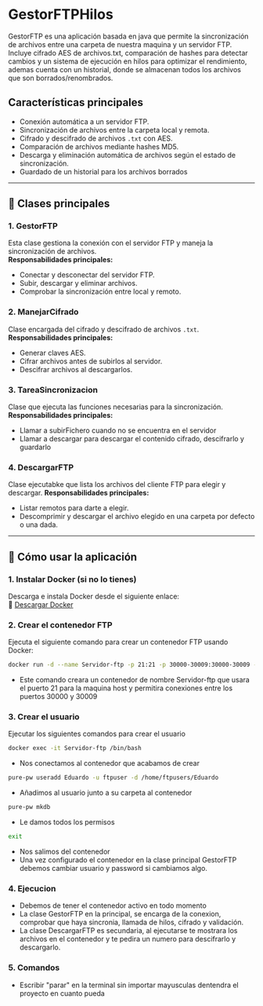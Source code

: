 # GestorFTPHilos

GestorFTP es una aplicación basada en java que permite la sincronización de archivos entre una carpeta de nuestra maquina y un servidor FTP.  
Incluye cifrado AES de archivos.txt, comparación de hashes para detectar cambios y un sistema de ejecución en hilos para optimizar el rendimiento, ademas cuenta con un historial, donde se almacenan todos los archivos que son borrados/renombrados.

## Características principales
- Conexión automática a un servidor FTP.
- Sincronización de archivos entre la carpeta local y remota.
- Cifrado y descifrado de archivos `.txt` con AES.
- Comparación de archivos mediante hashes MD5.
- Descarga y eliminación automática de archivos según el estado de sincronización.
- Guardado de un historial para los archivos borrados

---

## 📂 Clases principales

### **1. GestorFTP**
Esta clase gestiona la conexión con el servidor FTP y maneja la sincronización de archivos.  
**Responsabilidades principales:**
- Conectar y desconectar del servidor FTP.
- Subir, descargar y eliminar archivos.
- Comprobar la sincronización entre local y remoto.

### **2. ManejarCifrado**
Clase encargada del cifrado y descifrado de archivos `.txt`.  
**Responsabilidades principales:**
- Generar claves AES.
- Cifrar archivos antes de subirlos al servidor.
- Descifrar archivos al descargarlos.

### **3. TareaSincronizacion**
Clase que ejecuta las funciones necesarias para la sincronización.  
**Responsabilidades principales:**
- Llamar a subirFichero cuando no se encuentra en el servidor
- Llamar a descargar para descargar el contenido cifrado, descifrarlo y guardarlo

### **4. DescargarFTP**
Clase ejecutabke que lista los archivos del cliente FTP para elegir y descargar.
**Responsabilidades principales:**
- Listar remotos para darte a elegir.
- Descomprimir y descargar el archivo elegido en una carpeta por defecto o una dada.

---

## 🚀 Cómo usar la aplicación

### **1. Instalar Docker (si no lo tienes)**
Descarga e instala Docker desde el siguiente enlace:  
🔗 [Descargar Docker](https://www.docker.com/get-started)

### **2. Crear el contenedor FTP**
Ejecuta el siguiente comando para crear un contenedor FTP usando Docker:  
```sh
docker run -d --name Servidor-ftp -p 21:21 -p 30000-30009:30000-30009 -e "PUBLICHOST=localhost" stilliard/pure-ftpd:latest
```
- Este comando creara un contenedor de nombre Servidor-ftp que usara el puerto 21 para la maquina host y permitira conexiones entre los puertos 30000 y 30009

### **3. Crear el usuario**
Ejecutar los siguientes comandos para crear el usuario
```sh
docker exec -it Servidor-ftp /bin/bash
```
- Nos conectamos al contenedor que acabamos de crear

```sh
pure-pw useradd Eduardo -u ftpuser -d /home/ftpusers/Eduardo
```
- Añadimos al usuario junto a su carpeta al contenedor

```sh
pure-pw mkdb
```
- Le damos todos los permisos

```sh
exit
```
- Nos salimos del contenedor
- Una vez configurado el contenedor en la clase principal GestorFTP debemos cambiar usuario y password si cambiamos algo.

### **4. Ejecucion**
- Debemos de tener el contenedor activo en todo momento
- La clase GestorFTP en la principal, se encarga de la conexion, comprobar que haya sincronia, llamada de hilos, cifrado y validación.
- La clase DescargarFTP es secundaria, al ejecutarse te mostrara los archivos en el contenedor y te pedira un numero para descifrarlo y descargarlo.

### **5. Comandos**
- Escribir "parar" en la terminal sin importar mayusculas dentendra el proyecto en cuanto pueda
